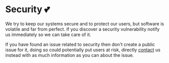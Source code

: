# Security 💕

We try to keep our systems secure and to protect our users, but software is volatile and far from perfect.  If you discover a security vulnerability notify us immediately so we can take care of it.

If you have found an issue related to security then don't create a public issue for it, doing so could potentially put users at risk, directly [contact](https://github.com/miamatriarx/miamatriarx/blob/main/support.md) us instead with as much information as you can about the issue.
